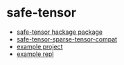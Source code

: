 # safe-tensor

 * [safe-tensor hackage package](packages/safe-tensor/README.md)
 * [safe-tensor-sparse-tensor-compat](packages/safe-tensor-sparse-tensor-compat/README.md)
 * [example project](examples/example/README.md)
 * [example repl](examples/repl/README.md)
